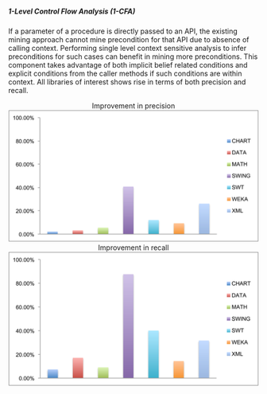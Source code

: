##### 1-Level Control Flow Analysis (1-CFA)
If a parameter of a procedure is directly passed to an API, the existing mining approach cannot mine precondition for that API due to absence of calling context. Performing single level context sensitive analysis to infer preconditions for such cases can benefit in mining more preconditions. This component takes advantage of both implicit belief related conditions and explicit conditions from the caller methods if such conditions are within context. All libraries of interest shows rise in terms of both precision and recall.

<div style="text-align: center" "font-weight: bold">Improvement in precision</div>
<img src="IP_precision.png" />

<div style="text-align: center" "font-weight: bold">Improvement in recall</div>
<img src="IP_recall.png" />
